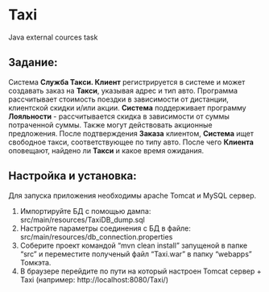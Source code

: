 # Taxi
Java external cources task

## Задание:
Система **Служба Такси. Клиент** регистрируется в системе и может создавать заказ на **Такси**, указывая адрес и тип авто. Программа рассчитывает стоимость поездки в зависимости от дистанции, клиентской скидки и/или акции. **Система** поддерживает программу **Лояльности** - рассчитывается скидка в зависимости от суммы потраченной суммы. Также могут действовать акционные предложения. После подтверждения **Заказа** клиентом, **Система** ищет свободное такси, соответствующее по типу авто. После чего **Клиента** оповещают, найдено ли **Такси** и какое время ожидания.

## Настройка и установка:

Для запуска приложения необходимы apache Tomcat и MySQL сервер.

1. Импортируйте БД с помощью дампа: src/main/resources/TaxiDB_dump.sql
2. Настройте параметры соединения с БД в файле: src/main/resources/db_connection.properties
3. Соберите проект командой “mvn clean install” запущеной в папке “src” и переместите полученый файл “Taxi.war” в папку “webapps” Томкэта.
4. В браузере перейдите по пути на который настроен Tomcat сервер + Taxi (например: http://localhost:8080/Taxi/)
